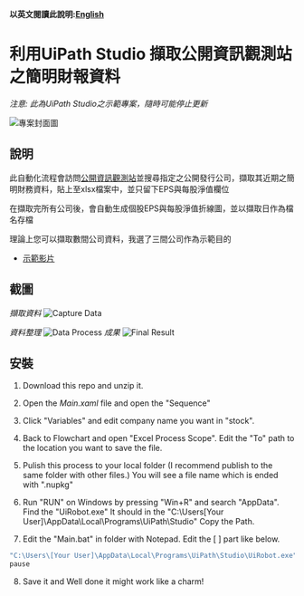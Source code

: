 <!-- 底下標籤來源參考寫法可至：https://github.com/Envoy-VC/awesome-badges#github-stats -->

<!--[](https://img.shields.io/github/stars/hsiangfeng/README-Example-Template.svg)｜![](https://img.shields.io/github/forks/hsiangfeng/README-Example-Template.svg)｜![](https://img.shields.io/github/issues-pr/hsiangfeng/README-Example-Template.svg)｜![](https://img.shields.io/github/issues/hsiangfeng/README-Example-Template.svg)-->

**以英文閱讀此說明:[English](README.md)**

# 利用UiPath Studio 擷取公開資訊觀測站之簡明財報資料

*注意: 此為UiPath Studio之示範專案，隨時可能停止更新*

![專案封面圖](https://raw.githubusercontent.com/Hukuma0311/RPA-Demo/refs/heads/main/pic/logo.jpg)

## 說明

此自動化流程會訪問[公開資訊觀測站](https://mops.twse.com.tw/mops/web/index)並搜尋指定之公開發行公司，擷取其近期之簡明財務資料，貼上至xlsx檔案中，並只留下EPS與每股淨值欄位

在擷取完所有公司後，會自動生成個股EPS與每股淨值折線圖，並以擷取日作為檔名存檔

理論上您可以擷取數間公司資料，我選了三間公司作為示範目的

> <!--此專案是一份 README 的撰寫範本，主要是方便所有人可以快速撰寫 README，讓大家可以更有方向的去寫出 README。--!>

- [示範影片](https://www.youtube.com/watch?v=sqFJjTY6k6Y)

## 截圖


*擷取資料*
![Capture Data](https://github.com/Hukuma0311/RPA-Demo/blob/main/pic/Sequence.jpg?raw=true)

*資料整理*
![Data Process](https://github.com/Hukuma0311/RPA-Demo/blob/main/pic/Excel%20Process%20Scope.jpg?raw=true)
*成果*
![Final Result](https://github.com/Hukuma0311/RPA-Demo/blob/main/pic/Final%20Result.png?raw=true)

## 安裝

1. Download this repo and unzip it. 

2. Open the *Main.xaml* file and open the "Sequence"

3. Click "Variables" and edit company name you want in "stock". 

4. Back to Flowchart and open "Excel Process Scope". Edit the "To" path to the location you want to save the file.

5. Pulish this process to your local folder (I recommend publish to the same folder with other files.) You will see a file name which is ended with ".nupkg"

6. Run "RUN" on Windows by pressing "Win+R" and search "AppData". Find the    "UiRobot.exe" It should in the "C:\Users\[Your User]\AppData\Local\Programs\UiPath\Studio" Copy the Path.

 7. Edit the "Main.bat" in folder with Notepad. Edit the [ ] part like below.

```bash
"C:\Users\[Your User]\AppData\Local\Programs\UiPath\Studio\UiRobot.exe" execute --file "[location You Save this Porject]\[Name of the process you just publish].nupkg"
pause
```

8. Save it and Well done it might work like a charm!